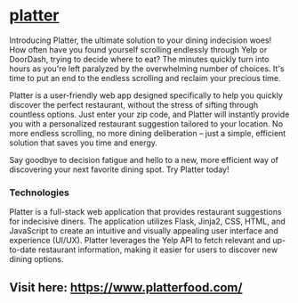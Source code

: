 # [platter](https://www.platterfood.com/)

Introducing Platter, the ultimate solution to your dining indecision woes! How often have you found yourself scrolling endlessly through Yelp or DoorDash, trying to decide where to eat? The minutes quickly turn into hours as you're left paralyzed by the overwhelming number of choices. It's time to put an end to the endless scrolling and reclaim your precious time.

Platter is a user-friendly web app designed specifically to help you quickly discover the perfect restaurant, without the stress of sifting through countless options. Just enter your zip code, and Platter will instantly provide you with a personalized restaurant suggestion tailored to your location. No more endless scrolling, no more dining deliberation – just a simple, efficient solution that saves you time and energy.

Say goodbye to decision fatigue and hello to a new, more efficient way of discovering your next favorite dining spot. Try Platter today!


### Technologies
Platter is a full-stack web application that provides restaurant suggestions for indecisive diners. The application utilizes Flask, Jinja2, CSS, HTML, and JavaScript to create an intuitive and visually appealing user interface and experience (UI/UX). Platter leverages the Yelp API to fetch relevant and up-to-date restaurant information, making it easier for users to discover new dining options.

## Visit here: https://www.platterfood.com/ 


